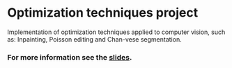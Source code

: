 # Optimization techniques project
Implementation of optimization techniques applied to computer vision, such as: Inpainting, Poisson editing and Chan-vese segmentation.


### For more information see the [slides](https://docs.google.com/presentation/d/12U02ggGEnk8mSmTSVDztcoIpeUgBWQnf2XY7C-zkS-E/edit?usp=sharing).
